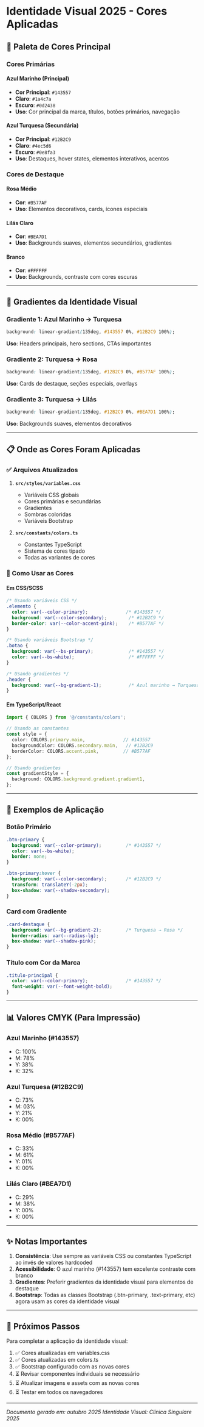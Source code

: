 # Identidade Visual 2025 - Cores Aplicadas

## 🎨 Paleta de Cores Principal

### Cores Primárias

#### Azul Marinho (Principal)
- **Cor Principal**: `#143557`
- **Claro**: `#1a4c7a`
- **Escuro**: `#0d2438`
- **Uso**: Cor principal da marca, títulos, botões primários, navegação

#### Azul Turquesa (Secundária)
- **Cor Principal**: `#12B2C9`
- **Claro**: `#4ec5d6`
- **Escuro**: `#0e8fa3`
- **Uso**: Destaques, hover states, elementos interativos, acentos

### Cores de Destaque

#### Rosa Médio
- **Cor**: `#B577AF`
- **Uso**: Elementos decorativos, cards, ícones especiais

#### Lilás Claro
- **Cor**: `#BEA7D1`
- **Uso**: Backgrounds suaves, elementos secundários, gradientes

#### Branco
- **Cor**: `#FFFFFF`
- **Uso**: Backgrounds, contraste com cores escuras

---

## 🌈 Gradientes da Identidade Visual

### Gradiente 1: Azul Marinho → Turquesa
```css
background: linear-gradient(135deg, #143557 0%, #12B2C9 100%);
```
**Uso**: Headers principais, hero sections, CTAs importantes

### Gradiente 2: Turquesa → Rosa
```css
background: linear-gradient(135deg, #12B2C9 0%, #B577AF 100%);
```
**Uso**: Cards de destaque, seções especiais, overlays

### Gradiente 3: Turquesa → Lilás
```css
background: linear-gradient(135deg, #12B2C9 0%, #BEA7D1 100%);
```
**Uso**: Backgrounds suaves, elementos decorativos

---

## 📋 Onde as Cores Foram Aplicadas

### ✅ Arquivos Atualizados

1. **`src/styles/variables.css`**
   - Variáveis CSS globais
   - Cores primárias e secundárias
   - Gradientes
   - Sombras coloridas
   - Variáveis Bootstrap

2. **`src/constants/colors.ts`**
   - Constantes TypeScript
   - Sistema de cores tipado
   - Todas as variantes de cores

### 🎯 Como Usar as Cores

#### Em CSS/SCSS
```css
/* Usando variáveis CSS */
.elemento {
  color: var(--color-primary);              /* #143557 */
  background: var(--color-secondary);        /* #12B2C9 */
  border-color: var(--color-accent-pink);    /* #B577AF */
}

/* Usando variáveis Bootstrap */
.botao {
  background: var(--bs-primary);             /* #143557 */
  color: var(--bs-white);                    /* #FFFFFF */
}

/* Usando gradientes */
.header {
  background: var(--bg-gradient-1);          /* Azul marinho → Turquesa */
}
```

#### Em TypeScript/React
```typescript
import { COLORS } from '@/constants/colors';

// Usando as constantes
const style = {
  color: COLORS.primary.main,              // #143557
  backgroundColor: COLORS.secondary.main,   // #12B2C9
  borderColor: COLORS.accent.pink,         // #B577AF
};

// Usando gradientes
const gradientStyle = {
  background: COLORS.background.gradient.gradient1,
};
```

---

## 🎨 Exemplos de Aplicação

### Botão Primário
```css
.btn-primary {
  background: var(--color-primary);         /* #143557 */
  color: var(--bs-white);
  border: none;
}

.btn-primary:hover {
  background: var(--color-secondary);       /* #12B2C9 */
  transform: translateY(-2px);
  box-shadow: var(--shadow-secondary);
}
```

### Card com Gradiente
```css
.card-destaque {
  background: var(--bg-gradient-2);         /* Turquesa → Rosa */
  border-radius: var(--radius-lg);
  box-shadow: var(--shadow-pink);
}
```

### Título com Cor da Marca
```css
.titulo-principal {
  color: var(--color-primary);              /* #143557 */
  font-weight: var(--font-weight-bold);
}
```

---

## 📊 Valores CMYK (Para Impressão)

### Azul Marinho (#143557)
- C: 100%
- M: 78%
- Y: 38%
- K: 32%

### Azul Turquesa (#12B2C9)
- C: 73%
- M: 03%
- Y: 21%
- K: 00%

### Rosa Médio (#B577AF)
- C: 33%
- M: 61%
- Y: 01%
- K: 00%

### Lilás Claro (#BEA7D1)
- C: 29%
- M: 38%
- Y: 00%
- K: 00%

---

## ✨ Notas Importantes

1. **Consistência**: Use sempre as variáveis CSS ou constantes TypeScript ao invés de valores hardcoded
2. **Acessibilidade**: O azul marinho (#143557) tem excelente contraste com branco
3. **Gradientes**: Preferir gradientes da identidade visual para elementos de destaque
4. **Bootstrap**: Todas as classes Bootstrap (.btn-primary, .text-primary, etc) agora usam as cores da identidade visual

---

## 🔄 Próximos Passos

Para completar a aplicação da identidade visual:

1. ✅ Cores atualizadas em variables.css
2. ✅ Cores atualizadas em colors.ts
3. ✅ Bootstrap configurado com as novas cores
4. ⏳ Revisar componentes individuais se necessário
5. ⏳ Atualizar imagens e assets com as novas cores
6. ⏳ Testar em todos os navegadores

---

*Documento gerado em: outubro 2025*
*Identidade Visual: Clínica Singulare 2025*

